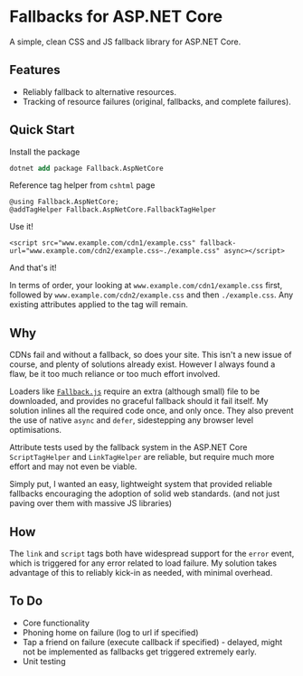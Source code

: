 Fallbacks for ASP.NET Core
===================

A simple, clean CSS and JS fallback library for ASP.NET Core.

[//]: # "Build, version and stat tags go here"

Features
--------

- Reliably fallback to alternative resources.
- Tracking of resource failures (original, fallbacks, and complete failures).

Quick Start
-----------

Install the package

```ps
dotnet add package Fallback.AspNetCore
```

Reference tag helper from `cshtml` page

```cshtml
@using Fallback.AspNetCore;
@addTagHelper Fallback.AspNetCore.FallbackTagHelper
```

Use it!

```cshtml
<script src="www.example.com/cdn1/example.css" fallback-url="www.example.com/cdn2/example.css~./example.css" async></script>
```

And that's it!

In terms of order, your looking at `www.example.com/cdn1/example.css` first, followed by `www.example.com/cdn2/example.css` and then `./example.css`. Any existing attributes applied to the tag will remain.

Why
---

CDNs fail and without a fallback, so does your site. This isn't a new issue of course, and plenty of solutions already exist. However I always found a flaw, be it too much reliance or too much effort involved.

Loaders like [`Fallback.js`](http://fallback.io/) require an extra (although small) file to be downloaded, and provides no graceful fallback should it fail itself. My solution inlines all the required code once, and only once. They also prevent the use of native `async` and `defer`, sidestepping any browser level optimisations.

Attribute tests used by the fallback system in the ASP.NET Core `ScriptTagHelper` and `LinkTagHelper` are reliable, but require much more effort and may not even be viable.

Simply put, I wanted an easy, lightweight system that provided reliable fallbacks encouraging the adoption of solid web standards. (and not just paving over them with massive JS libraries)

How
---

The `link` and `script` tags both have widespread support for the `error` event, which is triggered for any error related to load failure. My solution takes advantage of this to reliably kick-in as needed, with minimal overhead.

To Do
-----

- Core functionality
- Phoning home on failure (log to url if specified)
- Tap a friend on failure (execute callback if specified) - delayed, might not be implemented as fallbacks get triggered extremely early.
- Unit testing
